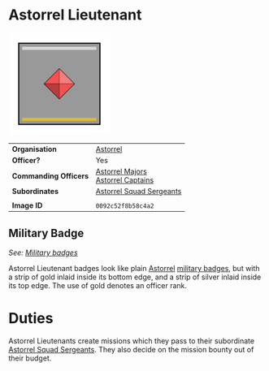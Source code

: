 # Astorrel Lieutenant

<img src="https://raw.githubusercontent.com/jesskelsall/astarus-images/main/symbols/0092c52f8b58c4a2.png" height="200" />

|||
| --- | --- |
| **Organisation** | [Astorrel](../astorrel.md) | rank.2
| **Officer?** | Yes |
| **Commanding Officers** | [Astorrel Majors](astorrel-major.md)<br>[Astorrel Captains](astorrel-captain.md) |
| **Subordinates** | [Astorrel Squad Sergeants](astorrel-squad-sergeant.md) |
|||
| **Image ID** | `0092c52f8b58c4a2` |

## Military Badge

*See: [Military badges](../../../../civilisations/kingdom-of-astor/military-badges.md)*

Astorrel Lieutenant badges look like plain [Astorrel](../astorrel.md) [military badges](../../../../civilisations/kingdom-of-astor/military-badges.md), but with a strip of gold inlaid inside its bottom edge, and a strip of silver inlaid inside its top edge. The use of gold denotes an officer rank.

# Duties

Astorrel Lieutenants create missions which they pass to their subordinate [Astorrel Squad Sergeants](astorrel-squad-sergeant.md). They also decide on the mission bounty out of their budget.
